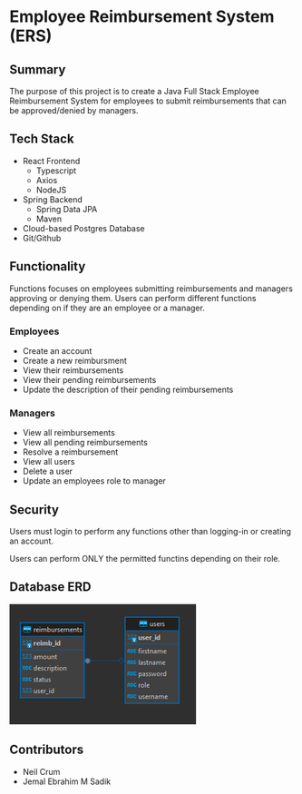 # Employee Reimbursement System (ERS)

## Summary

The purpose of this project is to create a Java Full Stack Employee Reimbursement System for employees to submit reimbursements that can be approved/denied by managers.

## Tech Stack

- React Frontend
    - Typescript
    - Axios
    - NodeJS
- Spring Backend
    - Spring Data JPA
    - Maven
- Cloud-based Postgres Database
- Git/Github

## Functionality

Functions focuses on employees submitting reimbursements and managers approving or denying them. Users can perform different functions depending on if they are an employee or a manager.

### Employees

- Create an account
- Create a new reimbursment
- View their reimbursements
- View their pending reimbursements
- Update the description of their pending reimbursements

### Managers

- View all reimbursements
- View all pending reimbursements
- Resolve a reimbursement
- View all users
- Delete a user
- Update an employees role to manager

## Security

Users must login to perform any functions other than logging-in or creating an account.

Users can perform ONLY the permitted functins depending on their role.

## Database ERD

![Entity Relation Diagram](ERD.png)

## Contributors

- Neil Crum
- Jemal Ebrahim M Sadik